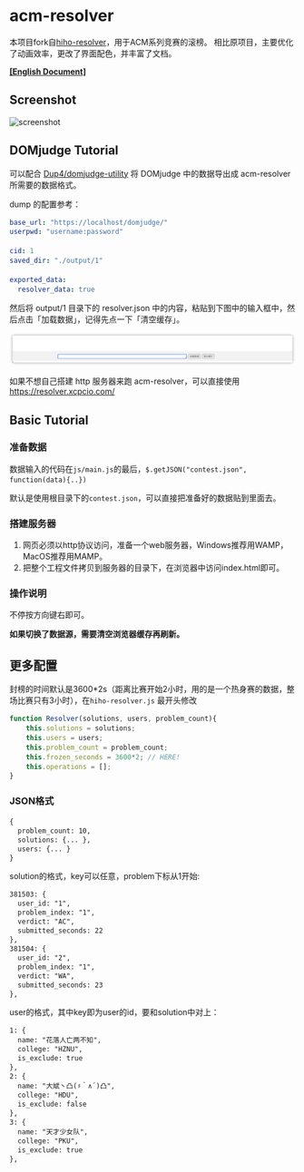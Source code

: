 # acm-resolver

本项目fork自[hiho-resolver](https://github.com/hiho-coder/hiho-resolver)，用于ACM系列竞赛的滚榜。
相比原项目，主要优化了动画效率，更改了界面配色，并丰富了文档。

**[\[English Document\]](README.en.md)**

## Screenshot

![screenshot](screenshots/shot1.gif)

## DOMjudge Tutorial

可以配合 [Dup4/domjudge-utility](https://github.com/Dup4/domjudge-utility/tree/main/cmd/dump) 将 DOMjudge 中的数据导出成 acm-resolver 所需要的数据格式。

dump 的配置参考：

```yaml
base_url: "https://localhost/domjudge/"
userpwd: "username:password"

cid: 1
saved_dir: "./output/1"

exported_data:
  resolver_data: true
```

然后将 output/1 目录下的 resolver.json 中的内容，粘贴到下图中的输入框中，然后点击「加载数据」，记得先点一下「清空缓存」。

![](./screenshots/resolver_tutorial.png)

如果不想自己搭建 http 服务器来跑 acm-resolver，可以直接使用 <https://resolver.xcpcio.com/>

## Basic Tutorial

### 准备数据

数据输入的代码在`js/main.js`的最后，`$.getJSON("contest.json", function(data){..})`

默认是使用根目录下的`contest.json`，可以直接把准备好的数据贴到里面去。

### 搭建服务器

1. 网页必须以http协议访问，准备一个web服务器，Windows推荐用WAMP，MacOS推荐用MAMP。
2. 把整个工程文件拷贝到服务器的目录下，在浏览器中访问index.html即可。

### 操作说明

不停按方向键右即可。

**如果切换了数据源，需要清空浏览器缓存再刷新。**

## 更多配置

封榜的时间默认是3600\*2s（距离比赛开始2小时，用的是一个热身赛的数据，整场比赛只有3小时），在`hiho-resolver.js` 最开头修改

```javascript
function Resolver(solutions, users, problem_count){
	this.solutions = solutions;
	this.users = users;
	this.problem_count = problem_count;
	this.frozen_seconds = 3600*2; // HERE!
	this.operations = [];
}
```

### JSON格式

```
{
  problem_count: 10,
  solutions: {... },
  users: {... }
}
```

solution的格式，key可以任意，problem下标从1开始:

```
381503: {
  user_id: "1",
  problem_index: "1",
  verdict: "AC",
  submitted_seconds: 22
},
381504: {
  user_id: "2",
  problem_index: "1",
  verdict: "WA",
  submitted_seconds: 23
},
```

user的格式，其中key即为user的id，要和solution中对上：

```
1: {
  name: "花落人亡两不知",
  college: "HZNU",
  is_exclude: true
},
2: {
  name: "大斌丶凸(♯｀∧´)凸",
  college: "HDU",
  is_exclude: false
},
3: {
  name: "天才少女队",
  college: "PKU",
  is_exclude: true
},
```
